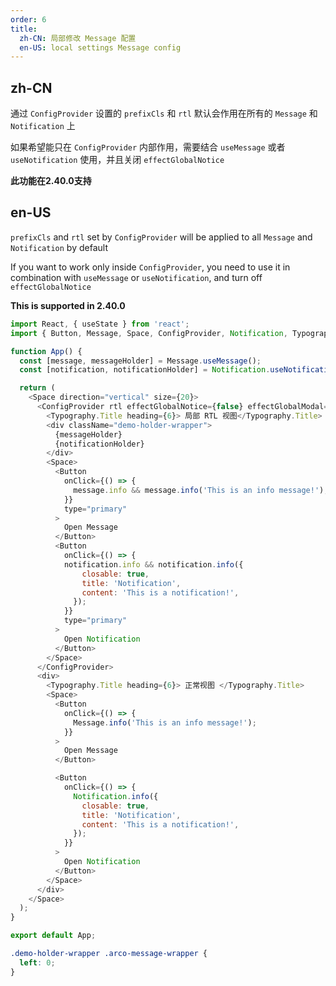 ```yaml
---
order: 6
title:
  zh-CN: 局部修改 Message 配置
  en-US: local settings Message config
---
```


## zh-CN

通过 `ConfigProvider` 设置的 `prefixCls` 和 `rtl` 默认会作用在所有的 `Message` 和 `Notification` 上

如果希望能只在 `ConfigProvider` 内部作用，需要结合 `useMessage` 或者  `useNotification` 使用，并且关闭 `effectGlobalNotice`

**此功能在2.40.0支持**

## en-US

`prefixCls` and `rtl` set by `ConfigProvider` will be applied to all `Message` and `Notification` by default

If you want to work only inside `ConfigProvider`, you need to use it in combination with `useMessage` or `useNotification`, and turn off `effectGlobalNotice`

**This is supported in 2.40.0**

```js
import React, { useState } from 'react';
import { Button, Message, Space, ConfigProvider, Notification, Typography } from '@arco-design/web-react';

function App() {
  const [message, messageHolder] = Message.useMessage();
  const [notification, notificationHolder] = Notification.useNotification();

  return (
    <Space direction="vertical" size={20}>
      <ConfigProvider rtl effectGlobalNotice={false} effectGlobalModal={false}>
        <Typography.Title heading={6}> 局部 RTL 视图</Typography.Title>
        <div className="demo-holder-wrapper">
          {messageHolder}
          {notificationHolder}
        </div>
        <Space>
          <Button
            onClick={() => {
              message.info && message.info('This is an info message!');
            }}
            type="primary"
          >
            Open Message
          </Button>
          <Button
            onClick={() => {
            notification.info && notification.info({
                closable: true,
                title: 'Notification',
                content: 'This is a notification!',
              });
            }}
            type="primary"
          >
            Open Notification
          </Button>
        </Space>
      </ConfigProvider>
      <div>
        <Typography.Title heading={6}> 正常视图 </Typography.Title>
        <Space>
          <Button
            onClick={() => {
              Message.info('This is an info message!');
            }}
          >
            Open Message
          </Button>

          <Button
            onClick={() => {
              Notification.info({
                closable: true,
                title: 'Notification',
                content: 'This is a notification!',
              });
            }}
          >
            Open Notification
          </Button>
        </Space>
      </div>
    </Space>
  );
}

export default App;
```

```css
.demo-holder-wrapper .arco-message-wrapper {
  left: 0;
}
```

